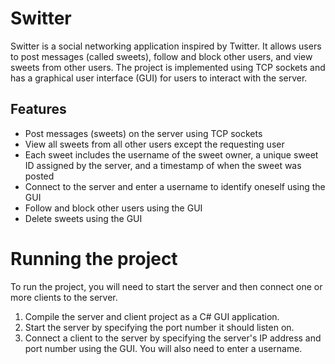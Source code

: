 # Switter

Switter is a social networking application inspired by Twitter. It allows users to post messages (called sweets), follow and block other users, and view sweets from other users. The project is implemented using TCP sockets and has a graphical user interface (GUI) for users to interact with the server.

## Features

- Post messages (sweets) on the server using TCP sockets
- View all sweets from all other users except the requesting user
- Each sweet includes the username of the sweet owner, a unique sweet ID assigned by the server, and a timestamp of when the sweet was posted
- Connect to the server and enter a username to identify oneself using the GUI
- Follow and block other users using the GUI
- Delete sweets using the GUI

# Running the project

To run the project, you will need to start the server and then connect one or more clients to the server.

1. Compile the server and client project as a C# GUI application.
2. Start the server by specifying the port number it should listen on.
3. Connect a client to the server by specifying the server's IP address and port number using the GUI. You will also need to enter a username.
